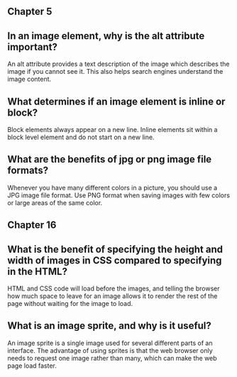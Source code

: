 ## Chapter 5

## In an image element, why is the alt attribute important?
An alt attribute provides a text description of the image which describes the image if you cannot see it. This also helps search engines understand the image content.

## What determines if an image element is inline or block?
Block elements always appear on a new line. Inline elements sit within a block level element and do not start on a new line.

## What are the benefits of jpg or png image file formats?
Whenever you have many different colors in a picture, you should use a JPG image file format. Use PNG format when saving images with few colors or large areas of the same color.

## Chapter 16

## What is the benefit of specifying the height and width of images in CSS compared to specifying in the HTML?
HTML and CSS code will load before the images, and telling the browser how much space to leave for an image allows it to render the rest of the page without waiting for the image to load.

## What is an image sprite, and why is it useful?
An image sprite is a single image used for several different parts of an interface. The advantage of using sprites is that the web browser only needs to request one image rather than many, which can make the web page load faster.
